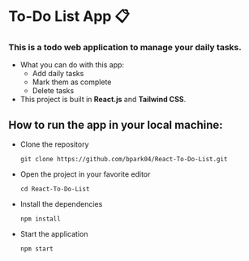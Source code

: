 # To-Do List App 📋

### This is a todo web application to manage your daily tasks.

- What you can do with this app:
    - Add daily tasks
    - Mark them as complete 
    - Delete tasks 
- This project is built in **React.js** and **Tailwind CSS**.

## How to run the app in your local machine:
- Clone the repository 
    ```
    git clone https://github.com/bpark04/React-To-Do-List.git
    ```
- Open the project in your favorite editor 
    ```
    cd React-To-Do-List 
    ```
- Install the dependencies
    ```
    npm install
     ```
- Start the application
    ```
    npm start
    ```
